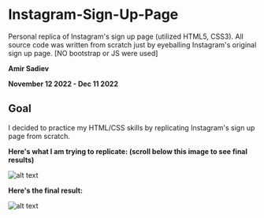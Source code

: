 # Instagram-Sign-Up-Page
Personal replica of Instagram's sign up page (utilized HTML5, CSS3). 
All source code was written from scratch just by eyeballing Instagram's original sign up page.
[NO bootstrap or JS were used]

**Amir Sadiev** 

**November 12 2022 - Dec 11 2022**

## Goal
I decided to practice my HTML/CSS skills by replicating Instagram's sign up page from scratch. 

**Here's what I am trying to replicate: (scroll below this image to see final results)**

![alt text](https://github.com/amir111/Instagram-Sign-Up-Page/blob/master/img/original-insta-sign-up-page.PNG)


**Here's the final result:**

![alt text](https://github.com/amir111/Instagram-Sign-Up-Page/blob/master/img/my-replica-of-insta-sign-up-page.PNG)
